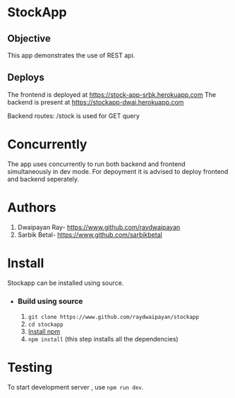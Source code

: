 # StockApp

## Objective
This app demonstrates the use of REST api.

## Deploys
The frontend is deployed at https://stock-app-srbk.herokuapp.com
The backend is present at https://stockapp-dwai.herokuapp.com

Backend routes: /stock is used for GET query

# Concurrently
The app uses concurrently to run both backend and frontend simultaneously in dev mode. For depoyment it is advised to deploy frontend and backend seperately.

# Authors
1. Dwaipayan Ray- https://www.github.com/raydwaipayan
2. Sarbik Betal- https://www.github.com/sarbikbetal

# Install
Stockapp can be installed using source.

* ### Build using source
    1. `git clone https://www.github.com/raydwaipayan/stockapp`
    2. `cd stockapp`
    3. [Install npm](https://www.npmjs.com/get-npm)
    4. `npm install` (this step installs all the dependencies)

# Testing
To start development server , use `npm run dev`.
